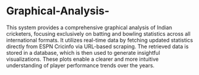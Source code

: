 # Graphical-Analysis-
This system provides a comprehensive graphical analysis of Indian cricketers, focusing exclusively on batting and bowling statistics across all international formats. It utilizes real-time data by fetching updated statistics directly from ESPN Cricinfo via URL-based scraping. The retrieved data is stored in a database, which is then used to generate insightful visualizations. These plots enable a clearer and more intuitive understanding of player performance trends over the years.


